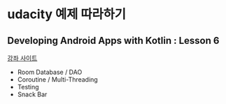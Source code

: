 # udacity 예제 따라하기
## Developing Android Apps with Kotlin : Lesson 6
  
[강좌 사이트](https://classroom.udacity.com/courses/ud9012)

- Room Database / DAO
- Coroutine / Multi-Threading
- Testing
- Snack Bar